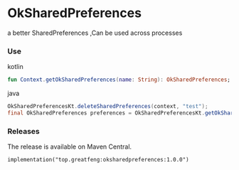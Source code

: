 # OkSharedPreferences
a better SharedPreferences ,Can be used across processes

### Use

kotlin 
```kotlin
fun Context.getOkSharedPreferences(name: String): OkSharedPreferences;
```

java 
```java
OkSharedPreferencesKt.deleteSharedPreferences(context, "test");
final OkSharedPreferences preferences = OkSharedPreferencesKt.getOkSharedPreferences(context,"test");
```

### Releases

The release is available on Maven Central.
```
implementation("top.greatfeng:oksharedpreferences:1.0.0")
```
